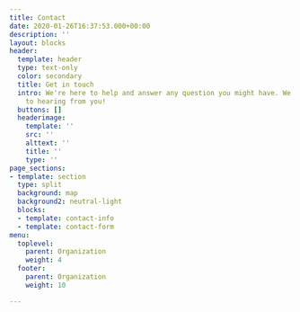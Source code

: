 ```yaml
---
title: Contact
date: 2020-01-26T16:37:53.000+00:00
description: ''
layout: blocks
header:
  template: header
  type: text-only
  color: secondary
  title: Get in touch
  intro: We're here to help and answer any question you might have. We look forward
    to hearing from you!
  buttons: []
  headerimage:
    template: ''
    src: ''
    alttext: ''
    title: ''
    type: ''
page_sections:
- template: section
  type: split
  background: map
  background2: neutral-light
  blocks:
  - template: contact-info
  - template: contact-form
menu:
  toplevel:
    parent: Organization
    weight: 4
  footer:
    parent: Organization
    weight: 10

---
```

